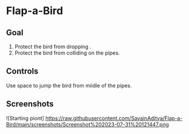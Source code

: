 # Flap-a-Bird

## Goal

1. Protect the bird from dropping .
2. Protect the bird from colliding on the pipes.

## Controls
Use space to jump the bird from miidle of the pipes.

## Screenshots
![Starting piont] https://raw.githubusercontent.com/SayainAditya/Flap-a-Bird/main/screenshots/Screenshot%202023-07-31%20121447.png

